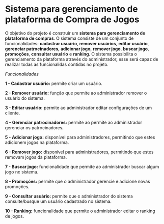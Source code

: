 # Sistema para gerenciamento de plataforma de Compra de Jogos


O objetivo do projeto é construir um **sistema para gerenciamento de plataforma de compras**. O sistema consiste de um conjunto de funcionalidades: **cadastrar usuário**, **remover usuários**, **editar usuário**, **gerenciar patrocinadores**, **adicionar jogo**, **remover jogo**, **buscar jogo**, **promoções**, **consultar usuário** e **ranking**. O sistema possibilita o gerenciamento da plataforma através do administrador, esse será capaz de realizar todas as funcionalidas contidas no projeto. 


*Funcionalidades*

**1 - Cadastrar usuário:** permite criar um usuário.

**2 - Remover usuário:** função que permite ao administrador remover o usuário do sistema.

**3 - Editar usuário:** permite ao administrador editar configurações de um cliente.

**4 - Gerenciar patrocinadores:** permite ao permite ao administrador gerenciar os patrocinadores.

**5 - Adicionar jogo:** disponível para administradores, permitindo que estes adicionem jogos na plataforma.

**6 - Remover jogo:** disponível para administradores, permitindo que estes removam jogos da plataforma.

**7 - Buscar jogo:** funcionalidade que permite ao administrador buscar algum jogo no sistema.

**8 - Promoções:** permite que o administrador gerencie e adicione novas promoções. 

**9 - Consultar usuário:** permite que o administrador do sistema consulte/busque um usuário cadastrado no sistema.

**10 - Ranking:** funcionalidade que permite o administrador editar o ranking de jogos.
